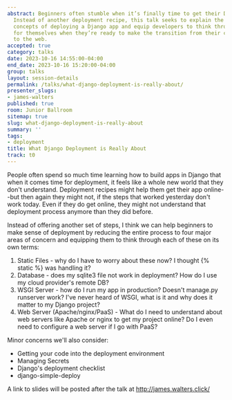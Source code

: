 ```yaml
---
abstract: Beginners often stumble when it’s finally time to get their Django app online.
  Instead of another deployment recipe, this talk seeks to explain the fundamental
  concepts of deploying a Django app and equip developers to think through the process
  for themselves when they’re ready to make the transition from their code editor
  to the web.
accepted: true
category: talks
date: 2023-10-16 14:55:00-04:00
end_date: 2023-10-16 15:20:00-04:00
group: talks
layout: session-details
permalink: /talks/what-django-deployment-is-really-about/
presenter_slugs:
- james-walters
published: true
room: Junior Ballroom
sitemap: true
slug: what-django-deployment-is-really-about
summary: ''
tags:
- deployment
title: What Django Deployment is Really About
track: t0
---
```


People often spend so much time learning how to build apps in Django that when it comes time for deployment, it feels like a whole new world that they don't understand. Deployment recipes might help them get their app online--but then again they might not, if the steps that worked yesterday don't work today. Even if they do get online, they might not understand that deployment process anymore than they did before.

Instead of offering another set of steps, I think we can help beginners to make sense of deployment by reducing the entire process to four major areas of concern and equipping them to think through each of these on its own terms:

1. Static Files - why do I have to worry about these now? I thought {% static %} was handling it?
2. Database - does my sqlite3 file not work in deployment? How do I use my cloud provider's remote DB?
3. WSGI Server -  how do I run my app in production? Doesn't manage.py runserver work? I've never heard of WSGI, what is it and why does it matter to my Django project?
4. Web Server (Apache/nginx/PaaS) - What do I need to understand about web servers like Apache or nginx to get my project online? Do I even need to configure a web server if I go with PaaS?

Minor concerns we'll also consider:
- Getting your code into the deployment environment
- Managing Secrets
- Django's deployment checklist
- django-simple-deploy

A link to slides will be posted after the talk at http://james.walters.click/
